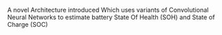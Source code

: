 A novel Architecture introduced Which uses variants of Convolutional Neural Networks to estimate battery State Of Health (SOH) and State of Charge (SOC)
